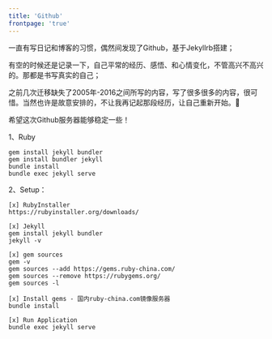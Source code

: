 ```yaml
---
title: 'Github'
frontpage: 'true'
---
```

   
一直有写日记和博客的习惯，偶然间发现了Github，基于Jekyllrb搭建；

有空的时候还是记录一下，自己平常的经历、感悟、和心情变化，不管高兴不高兴的。那都是书写真实的自己；

之前几次迁移缺失了2005年-2016之间所写的内容，写了很多很多的内容，很可惜。当然也许是故意安排的，不让我再记起那段经历，让自己重新开始。:pray:

希望这次Github服务器能够稳定一些！

<!-- 1、Jekyll Frontpage  
```
<div class="mermaid">
流程图：mermaid（graph LR;） 
</div>
```
   -->
1、Ruby
```
gem install jekyll bundler
gem install bundler jekyll
bundle install 
bundle exec jekyll serve
```

2、Setup：  
```
[x] RubyInstaller
https://rubyinstaller.org/downloads/

[x] Jekyll
gem install jekyll bundler
jekyll -v

[x] gem sources
gem -v
gem sources --add https://gems.ruby-china.com/
gem sources --remove https://rubygems.org/
gem sources -l

[x] Install gems - 国内ruby-china.com镜像服务器
bundle install

[x] Run Application
bundle exec jekyll serve
```

<!-- 4、Emojo参考:point_right:
```
https://www.webfx.com/tools/emoji-cheat-sheet/
``` -->
